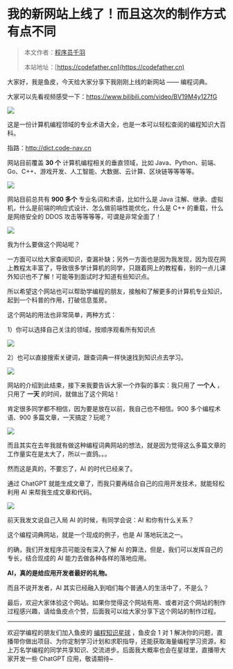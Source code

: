 # 我的新网站上线了！而且这次的制作方式有点不同

> 本文作者：[程序员千羽](https://yuyuanweb.feishu.cn/wiki/Abldw5WkjidySxkKxU2cQdAtnah)
>
> 本站地址：[https://codefather.cn](https://codefather.cn)

大家好，我是鱼皮，今天给大家分享下我刚刚上线的新网站 —— 编程词典。

大家可以先看视频感受一下：https://www.bilibili.com/video/BV19M4y127fG

![](https://pic.yupi.icu/5563/202311090819626.png)

这是一份计算机编程领域的专业术语大全，也是一本可以轻松查阅的编程知识大百科。

指路：http://dict.code-nav.cn

网站目前覆盖 **30 个** 计算机编程相关的垂直领域，比如 Java、Python、前端、Go、C++、游戏开发、人工智能、大数据、云计算、区块链等等等等。

![](https://pic.yupi.icu/5563/202311090819210.png)

网站目前总共有 **900 多个** 专业名词和术语，比如什么是 Java 注解、继承、虚拟机，什么是前端的响应式设计、怎么做前端性能优化，什么是 C++ 的重载，什么是网络安全的 DDOS 攻击等等等等，可谓是非常全面了！

![](https://pic.yupi.icu/5563/202311090819693.png)

我为什么要做这个网站呢？

一方面可以给大家查阅知识，查漏补缺；另外一方面也是因为我发现，因为现在网上教程太丰富了，导致很多学计算机的同学，只跟着网上的教程看，别的一点儿课外知识也不了解！可能等到面试时才知道有些知识点。

所以希望这个网站也可以帮助学编程的朋友，接触和了解更多的计算机专业知识，起到一个科普的作用，打破信息茧房。

这个网站的用法也非常简单，两种方式：

1）你可以选择自己关注的领域，按顺序观看所有知识点

![](https://pic.yupi.icu/5563/202311090819579.png)

2）也可以直接搜索关键词，跟查词典一样快速找到知识点去学习。

![](https://pic.yupi.icu/5563/202311090819513.png)

网站的介绍到此结束，接下来我要告诉大家一个炸裂的事实：我只用了 **一个人** ，只用了 **一天** 的时间，就做出了这个网站！

肯定很多同学都不相信，因为要是放在以前，我自己也不相信。900 多个编程术语、900 多篇文章，一天搞定？玩呢？

![](https://pic.yupi.icu/5563/202311090819474.png)

而且其实在去年我就有做这种编程词典网站的想法，就是因为觉得这么多篇文章的工作量实在是太大了，所以一直鸽。。。

然而这是真的，不要忘了，AI 的时代已经来了。

通过 ChatGPT 就能生成文章了，而我只要再结合自己的应用开发技术，就能轻松利用 AI 来帮我生成文章和代码。

![](https://pic.yupi.icu/5563/202311090819523.png)

前天我发文说自己入局 AI 的时候，有同学会说：AI 和你有什么关系？

这个编程词典网站，就是一个现成的例子，也是 AI 落地玩法之一。

的确，我们开发程序员可能没有深入了解 AI 的算法，但是，我们可以发挥自己的专长，结合现成的 AI 能力去做各种各样的落地应用。

**AI，真的是给应用开发者最好的礼物。**

而且不说开发者，AI 其实已经融入到咱们每个普通人的生活中了，不是么？

最后，欢迎大家体验这个网站。如果你觉得这个网站有用、或者对这个网站的制作过程感兴趣，请给鱼皮点个赞，后面我可以给大家分享下这个网站的制作过程。



------


欢迎学编程的朋友们加入鱼皮的 [编程知识星球](https://mp.weixin.qq.com/s?__biz=MzI1NDczNTAwMA==&mid=2247539132&idx=2&sn=45af016dee0c03491750f76ba8fdbd25&chksm=e9c2be4bdeb5375d3253155b4053263109a631620b7cb9074e2fe1b4a5b1604ef92c522b606e&token=145986907&lang=zh_CN&scene=21#wechat_redirect) ，鱼皮会 1 对 1 解决你的问题，直播带你做出项目、为你定制学习计划和求职指导，还能获取海量编程学习资源，和上万名学编程的同学共享知识、交流进步。后面我大概率也会在星球里，直播带大家开发一些 ChatGPT 应用，敬请期待~